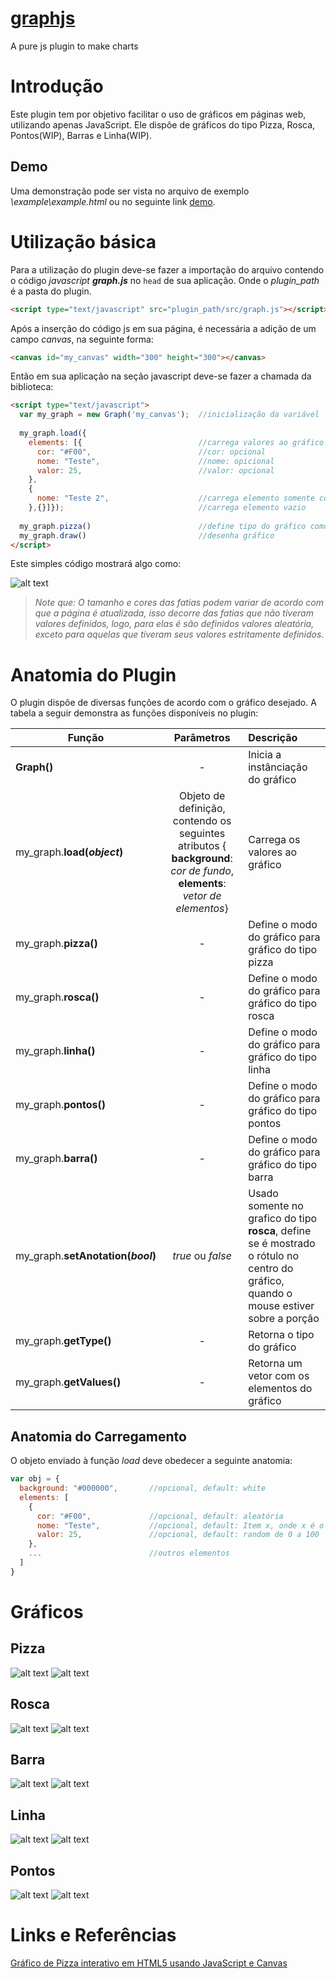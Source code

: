 # [graphjs](https://luan-michel.github.io/graphjs/)
A pure js plugin to make charts

# Introdução

Este plugin tem por objetivo facilitar o uso de gráficos em páginas web, utilizando apenas JavaScript. Ele dispõe de gráficos do tipo Pizza, Rosca, Pontos(WIP), Barras e Linha(WIP).

## Demo

Uma demonstração pode ser vista no arquivo de exemplo _\example\example.html_ ou no seguinte link [demo](https://luan-michel.github.io/graphjs/example/example).

# Utilização básica

Para a utilização do plugin deve-se fazer a importação do arquivo contendo o código _javascript_ **_graph.js_** no `head` de sua aplicação. Onde o _plugin_path_ é a pasta do plugin.

```html 
<script type="text/javascript" src="plugin_path/src/graph.js"></script>
```

Após a inserção do código js em sua página, é necessária a adição de um campo <i>canvas</i>, na seguinte forma:

```html
<canvas id="my_canvas" width="300" height="300"></canvas>
```

Então em sua aplicação na seção javascript deve-se fazer a chamada da biblioteca:

```html
<script type="text/javascript">
  var my_graph = new Graph('my_canvas');  //inicialização da variável
  
  my_graph.load({
    elements: [{                          //carrega valores ao gráfico
      cor: "#F00",                        //cor: opcional
      nome: "Teste",                      //nome: opicional
      valor: 25,                          //valor: opcional
    },
    {
      nome: "Teste 2",                    //carrega elemento somente com nome
    },{}]});                              //carrega elemento vazio
  
  my_graph.pizza()                        //define tipo do gráfico como PIZZA
  my_graph.draw()                         //desenha gráfico
</script>
```
Este simples código mostrará algo como:

![alt text][pizza]

> _Note que: O tamanho e cores das fatias podem variar de acordo com que a página é atualizada, isso decorre das fatias que não tiveram valores definidos, logo, para elas é são definidos valores aleatória, exceto para aquelas que tiveram seus valores estritamente definidos._

# Anatomia do Plugin

O plugin dispõe de diversas funções de acordo com o gráfico desejado. A tabela a seguir demonstra as funções disponíveis no plugin:

|Função|Parâmetros|Descrição|
|------|:--------:|:--------|
|**Graph()**|    -    |Inicia a instânciação do gráfico|
|my_graph.**load(_object_)**|Objeto de definição, contendo os seguintes atributos { **background**: _cor de fundo_, **elements**: _vetor de elementos_}|Carrega os valores ao gráfico|
|my_graph.**pizza()**| - |Define o modo do gráfico para gráfico do tipo pizza|
|my_graph.**rosca()**| - |Define o modo do gráfico para gráfico do tipo rosca|
|my_graph.**linha()**| - |Define o modo do gráfico para gráfico do tipo linha|
|my_graph.**pontos()**| - |Define o modo do gráfico para gráfico do tipo pontos|
|my_graph.**barra()**| - |Define o modo do gráfico para gráfico do tipo barra|
|my_graph.**setAnotation(_bool_)**| _true_ ou _false_ |Usado somente no grafico do tipo **rosca**, define se é mostrado o rótulo no centro do gráfico, quando o mouse estiver sobre a porção|
|my_graph.**getType()**| - |Retorna o tipo do gráfico|
|my_graph.**getValues()**| - |Retorna um vetor com os elementos do gráfico|

## Anatomia do Carregamento

O objeto enviado à função _load_ deve obedecer a seguinte anatomia:

```javascript
var obj = {
  background: "#000000",       //opcional, default: white
  elements: [
    {
      cor: "#F00",             //opcional, default: aleatória
      nome: "Teste",           //opcional, default: Item x, onde x é o índice no vetor de elementos
      valor: 25,               //opcional, default: random de 0 a 100
    },
    ...                        //outros elementos
  ]
}
```

# Gráficos

## Pizza

![alt text][pizza] ![alt text][pizza_gif]

## Rosca

![alt text][rosca] ![alt text][rosca_gif]

## Barra

![alt text][barra] ![alt text][barra_gif]

## Linha

![alt text][linha] ![alt text][linha_gif]

## Pontos

![alt text][pontos] ![alt text][pontos_gif]

# Links e Referências

[Gráfico de Pizza interativo em HTML5 usando JavaScript e Canvas](http://www.tidbits.com.br/grafico-de-pizza-interativo-em-html5-usando-javascript-e-canvas )


[pizza]: https://raw.githubusercontent.com/Luan-Michel/graphjs/master/img/pizza_chart.png "Gráfico tipo Pizza"
[rosca]: https://raw.githubusercontent.com/Luan-Michel/graphjs/master/img/donut_chart.png "Gráfico tipo Rosca"
[barra]: https://raw.githubusercontent.com/Luan-Michel/graphjs/master/img/bar_graph.png "Gráfico tipo Barra"
[linha]: https://raw.githubusercontent.com/Luan-Michel/graphjs/master/img/line_graph.png "Gráfico tipo Linha"
[pontos]: https://raw.githubusercontent.com/Luan-Michel/graphjs/master/img/point_graph.png "Gráfico tipo Pontos"

[pizza_gif]: https://raw.githubusercontent.com/Luan-Michel/graphjs/master/img/pizza_gif.gif "Gráfico tipo Pizza - GIF"
[rosca_gif]: https://raw.githubusercontent.com/Luan-Michel/graphjs/master/img/donut_gif.gif "Gráfico tipo Rosca - GIF"
[barra_gif]: https://raw.githubusercontent.com/Luan-Michel/graphjs/master/img/bar_gif.gif "Gráfico tipo Barra - GIF"
[linha_gif]: https://raw.githubusercontent.com/Luan-Michel/graphjs/master/img/line_gif.gif "Gráfico tipo Linha - GIF"
[pontos_gif]: https://raw.githubusercontent.com/Luan-Michel/graphjs/master/img/point_gif.gif "Gráfico tipo Pontos - GIF"
